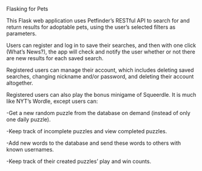Flasking for Pets

This Flask web application uses Petfinder’s RESTful API to search for and return results for adoptable pets, using the user’s selected filters as parameters. 

Users can register and log in to save their searches, and then with one click (What’s News?), the app will check and notify the user whether or not there are new results for each saved search. 

Registered users can manage their account, which includes deleting saved searches, changing nickname and/or password, and deleting their account altogether.

Registered users can also play the bonus minigame of Squeerdle. It is much like NYT’s Wordle, except users can:

  -Get a new random puzzle from the database on demand (instead of only one daily puzzle).
  
  -Keep track of incomplete puzzles and view completed puzzles.
  
  -Add new words to the database and send these words to others with known usernames.
  
  -Keep track of their created puzzles’ play and win counts. 
